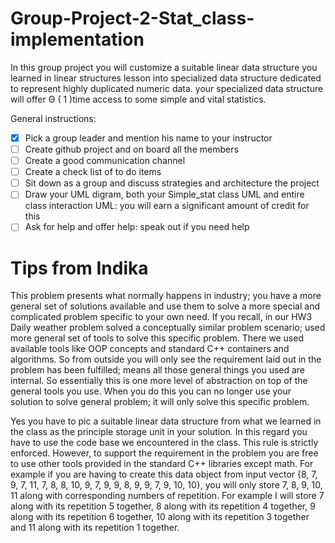 # Group-Project-2-Stat_class-implementation
In this group project you will customize a suitable linear data structure you  learned in linear structures lesson into specialized data structure dedicated to represent highly duplicated numeric data. your specialized data structure will offer Θ ( 1 )time access to some simple and vital statistics. 

General instructions:

- [x] Pick a group leader and mention his name to your instructor 
- [ ] Create github project and on board all the members
- [ ] Create a good communication channel
- [ ] Create a check list of to do items
- [ ] Sit down as a group and discuss strategies and architecture the project
- [ ] Draw your UML digram, both your Simple_stat class UML and entire class interaction UML: you will earn a significant amount of credit for this
- [ ] Ask for help and offer help: speak out if you need help

# Tips from Indika

This problem presents what normally happens in industry; you have a more general set of solutions available and use them to solve a more special and complicated problem specific to your own need. If you recall, in our HW3 Daily weather problem solved a conceptually similar problem scenario; used more general set of tools to solve this specific problem. There we used available tools like OOP concepts and standard C++ containers and algorithms. So from outside you will only see the requirement laid out in the problem has been fulfilled; means all those general things you used are internal.  So essentially this is one more level of abstraction on top of the general tools you use. When you do this you can no longer use your solution to solve general problem; it will only solve this specific problem.

Yes you have to pic a suitable linear data structure from what we learned in the class as the principle storage unit in your solution. In this regard you have to use the code base we encountered in the class. This rule is strictly enforced. However, to support the requirement in the problem you are free to use other tools provided in the standard C++ libraries except math. For example if you are having to create this data object from input vector {8, 7,  9, 7, 11, 7, 8, 8, 10, 9, 7, 9, 9, 8, 9, 9, 7, 9, 10, 10}, you will only store 7, 8, 9, 10, 11 along with corresponding numbers of repetition. For example I will store 7 along with its repetition 5 together, 8 along with its repetition 4 together,  9 along with its repetition 6 together, 10 along with its repetition 3 together and 11 along with its repetition 1 together. 


